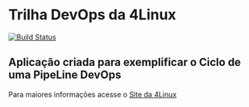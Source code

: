 # Trilha DevOps da 4Linux

<!-- Altere a Flag abaixo com sua URL do Travis -->
[![Build Status](https://travis-ci.org/wasluis/DevOpsLab-HelloWorld.svg?branch=master)](https://travis-ci.org/wasluis/DevOpsLab-HelloWorld)
## Aplicação criada para exemplificar o Ciclo de uma PipeLine DevOps


Para maiores informações acesse o [Site da 4Linux](https://www.4linux.com.br/cursos/devops)

